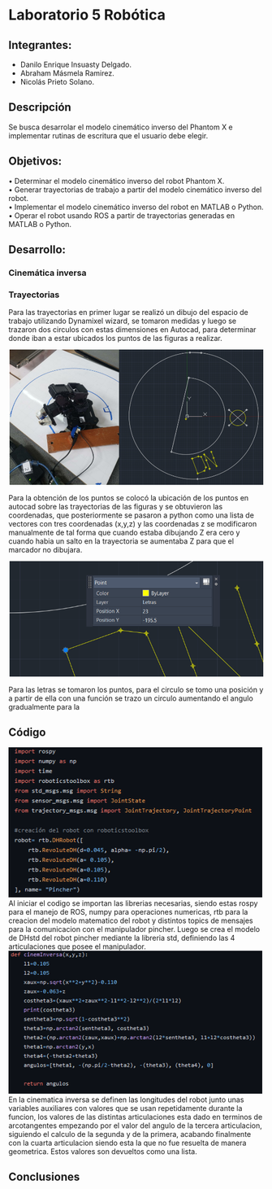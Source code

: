 # Laboratorio 5 Robótica
## Integrantes: 
- Danilo Enrique Insuasty Delgado.
- Abraham Másmela Ramirez.
- Nicolás Prieto Solano.
## Descripción
Se busca desarrolar el modelo cinemático inverso del Phantom X e implementar rutinas de escritura que el usuario debe elegir.
## Objetivos:

• Determinar el modelo cinemático inverso del robot Phantom X.<br>
• Generar trayectorias de trabajo a partir del modelo cinemático inverso del robot.<br>
• Implementar el modelo cinemático inverso del robot en MATLAB o Python.<br>
• Operar el robot usando ROS a partir de trayectorias generadas en MATLAB o Python.<br>

## Desarrollo:
### Cinemática inversa

### Trayectorias
Para las trayectorias en primer lugar se realizó un dibujo del espacio de trabajo utilizando Dynamixel wizard, se tomaron medidas y luego se trazaron dos circulos con estas dimensiones en Autocad, para determinar donde iban a estar ubicados los puntos de las figuras a realizar. 
<div>
<p style = 'text-align:center;' align="center">
<img src="https://github.com/DaniloI152/RoboticaLab5_Abraham_Danilo_Nicolas_2023/blob/main/Imagenes/trayect.png" width="500px" >
</p>
</div>
Para la obtención de los puntos se colocó la ubicación de los puntos en autocad sobre las trayectorias de las figuras y se obtuvieron las coordenadas, que posteriormente se pasaron a python como una lista de vectores con tres coordenadas (x,y,z) y las coordenadas z se modificaron manualmente de tal forma que cuando estaba dibujando Z era cero y cuando habia un salto en la trayectoria se aumentaba Z para que el marcador no dibujara.
<div>
<p style = 'text-align:center;' align="center">
<img src="https://github.com/DaniloI152/RoboticaLab5_Abraham_Danilo_Nicolas_2023/blob/main/Imagenes/puntos.png" width="500px" >
</p>
</div>
Para las letras se tomaron los puntos, para el circulo se tomo una posición y a partir de ella con una función se trazo un circulo aumentando el angulo gradualmente para la

<h2>Código</h2>
<img src="Imagenes/Code/Imports.png" width="500px" >
Al iniciar el codigo se importan las librerias necesarias, siendo estas rospy para el manejo de ROS, numpy para operaciones numericas, rtb para la creacion del modelo matematico del robot y distintos topics de mensajes para la comunicacion con el manipulador pincher. Luego se crea el modelo de DHstd del robot pincher mediante la libreria std, definiendo las 4 articulaciones que posee el manipulador.
<img src="Imagenes/Code/c_inversa.png" width="500px" >
En la cinematica inversa se definen las longitudes del robot junto unas variables auxiliares con valores que se usan repetidamente durante la funcion, los valores de las distintas articulaciones esta dado en terminos de arcotangentes empezando por el valor del angulo de la tercera articulacion, siguiendo el calculo de la segunda y de la primera, acabando finalmente con la cuarta articulacion siendo esta la que no fue resuelta de manera geometrica. Estos valores son devueltos como una lista.

## Conclusiones

